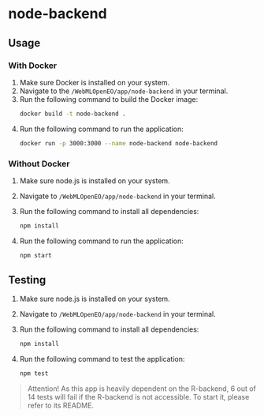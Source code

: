 # node-backend

## Usage

### With Docker

1. Make sure Docker is installed on your system.
2. Navigate to the ``/WebMLOpenEO/app/node-backend`` in your terminal.
3. Run the following command to build the Docker image:
   ```bash
   docker build -t node-backend .
4. Run the following command to run the application:
    ```bash
    docker run -p 3000:3000 --name node-backend node-backend
### Without Docker

1. Make sure node.js is installed on your system.
2. Navigate to ``/WebMLOpenEO/app/node-backend`` in your terminal.
3. Run the following command to install all dependencies:
   ```bash
   npm install
3. Run the following command to run the application:

   ```bash
   npm start

## Testing

1. Make sure node.js is installed on your system.
2. Navigate to ``/WebMLOpenEO/app/node-backend`` in your terminal.
3. Run the following command to install all dependencies:
   ```bash
   npm install
3. Run the following command to test the application:

   ```bash
   npm test

> Attention! As this app is heavily dependent on the R-backend, 6 out of 14 tests will fail if the R-backend is not accessible. To start it, please refer to its README.
